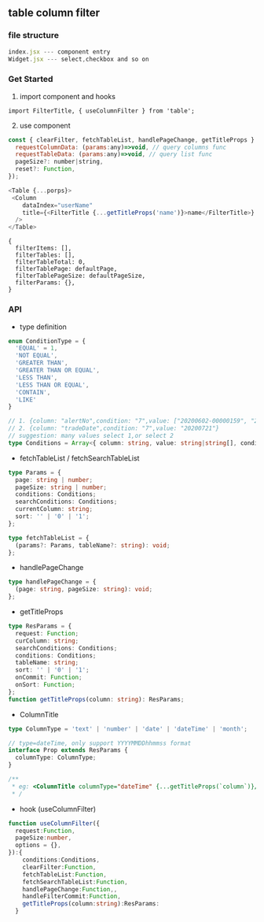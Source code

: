 ## table column filter

### file structure

```hooks.js --- separate state and func
index.jsx --- component entry
Widget.jsx --- select,checkbox and so on
```

### Get Started

1. import component and hooks

`import FilterTitle, { useColumnFilter } from 'table';`

2. use component

```js
const { clearFilter, fetchTableList, handlePageChange, getTitleProps } = useColumnFilter({
  requestColumnData: (params:any)=>void, // query columns func
  requestTableData: (params:any)=>void, // query list func
  pageSize?: number|string,
  reset?: Function,
});

<Table {...porps}>
 <Column
    dataIndex="userName"
    title={<FilterTitle {...getTitleProps('name')}>name</FilterTitle>}
  />
</Table>
```

```
{
  filterItems: [],
  filterTables: [],
  filterTableTotal: 0,
  filterTablePage: defaultPage,
  filterTablePageSize: defaultPageSize,
  filterParams: {},
}
```

### API

- type definition

```typescript
enum ConditionType = {
  'EQUAL' = 1,
  'NOT EQUAL',
  'GREATER THAN',
  'GREATER THAN OR EQUAL',
  'LESS THAN',
  'LESS THAN OR EQUAL',
  'CONTAIN',
  'LIKE'
}

// 1. {column: "alertNo",condition: "7",value: ["20200602-00000159", "20200602-00000158"]}
// 2. {column: "tradeDate",condition: "7",value: "20200721"}
// suggestion: many values select 1,or select 2
type Conditions = Array<{ column: string, value: string|string[], condition: ConditionType }>
```

- fetchTableList / fetchSearchTableList

```typescript
type Params = {
  page: string | number;
  pageSize: string | number;
  conditions: Conditions;
  searchConditions: Conditions;
  currentColumn: string;
  sort: '' | '0' | '1';
};

type fetchTableList = {
  (params?: Params, tableName?: string): void;
};
```

- handlePageChange

```typescript
type handlePageChange = {
  (page: string, pageSize: string): void;
};
```

- getTitleProps

```typescript
type ResParams = {
  request: Function;
  curColumn: string;
  searchConditions: Conditions;
  conditions: Conditions;
  tableName: string;
  sort: '' | '0' | '1';
  onCommit: Function;
  onSort: Function;
};
function getTitleProps(column: string): ResParams;
```

- ColumnTitle

```typescript
type ColumnType = 'text' | 'number' | 'date' | 'dateTime' | 'month';

// type=dateTime, only support YYYYMMDDhhmmss format
interface Prop extends ResParams {
  columnType: ColumnType;
}

/**
 * eg: <ColumnTitle columnType="dateTime" {...getTitleProps(`column`)}/>
 * /
```

- hook (useColumnFilter)

```typescript
function useColumnFilter({
  request:Function,
  pageSize:number,
  options = {},
}):{
    conditions:Conditions,
    clearFilter:Function,
    fetchTableList:Function,
    fetchSearchTableList:Function,
    handlePageChange:Function,,
    handleFilterCommit:Function,
    getTitleProps(column:string):ResParams:
  }
```
